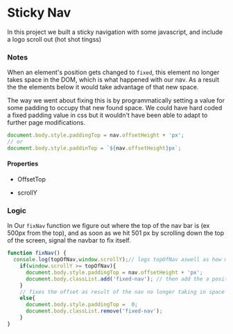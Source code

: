 # Sticky Nav

In this project we built a sticky navigation with some javascript, and include a logo scroll out (hot shot tingss)

### Notes

When an element's position gets changed to `fixed`, this element no longer takes space in the DOM, which is what happened with our nav. As a result the the elements below it would take advantage of that new space. 

The way we went about fixing this is by programmatically setting a value for some padding to occupy that new found space. We could have hard coded a fixed padding value in css but it wouldn't have been able to adapt to further page modifications.

```javascript
document.body.style.paddingTop = nav.offsetHeight + 'px';
// or 
document.body.style.paddinTop = `${nav.offsetHeight}px`;
```

#### Properties 

* OffsetTop

* scrollY

### Logic 

In Our `fixNav` function we figure out where the top of the nav bar is (ex 500px from the top), and as soon as we hit 501 px by scrolling down the top of the screen, signal the navbar to fix itself.

```javascript
function fixNav() {
  console.log(topOfNav,window.scrollY);// logs topOfNav aswell as how many pixels down weve scrolled from the top(number of pixels weve scrolled down our window). When topOfNav = window.scrollY thats when we want to make our nav fixed
    if(window.scrollY >= topOfNav){
      document.body.style.paddingTop = nav.offsetHeight + 'px';
      document.body.classList.add('fixed-nav'); // then add the a position:fixed property in css
    }
    // fixes the offset as result of the nav no longer taking in space when it becomes fixed. As result of the nav no longer occupying space in the rest of the page below the nav decides to occupy that space
    else{
      document.body.style.paddingTop =  0;
      document.body.classList.remove('fixed-nav');
    }
}
```

